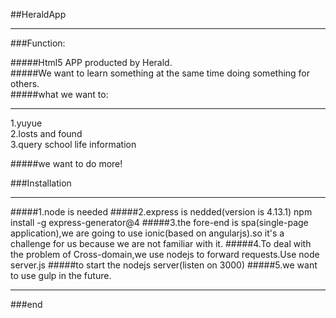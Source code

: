 ##HeraldApp
****
###Function:

#####Html5 APP producted by Herald.  
#####We want to learn something at the same time doing something for others.  
#####what we want to:  
****
 1.yuyue  
 2.losts and found  
 3.query school life information

#####we want to do more!

###Installation
****
#####1.node is needed
#####2.express is nedded(version is 4.13.1)
	npm install -g express-generator@4
#####3.the fore-end is spa(single-page application),we are going to use ionic(based on angularjs).so it's a challenge for us because we are not familiar with it.
#####4.To deal with the problem of Cross-domain,we use nodejs to forward requests.Use
	node server.js
#####to start the nodejs server(listen on 3000)
#####5.we want to use gulp in the future.
****
###end

